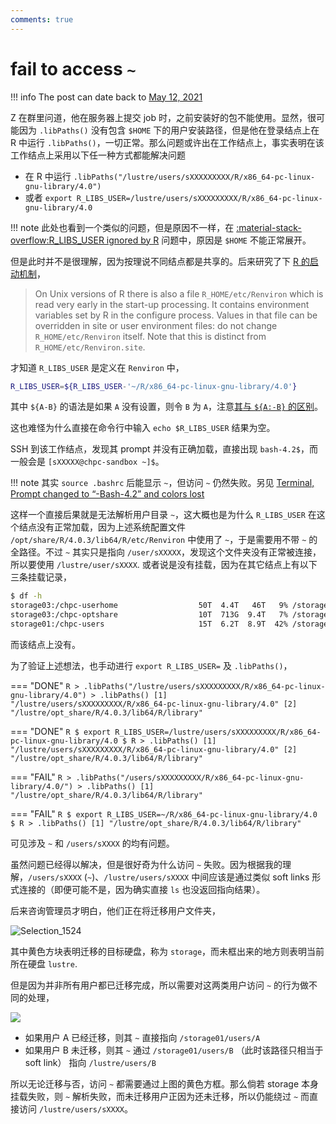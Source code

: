 ```yaml
---
comments: true
---
```


# fail to access `~`


!!! info
    The post can date back to [May 12, 2021](https://github.com/szcf-weiya/techNotes/commit/d056c5b6f46cd1b21e73c07f11aaac26edc3798a)


Z 在群里问道，他在服务器上提交 job 时，之前安装好的包不能使用。显然，很可能因为 `.libPaths()` 没有包含 `$HOME` 下的用户安装路径，但是他在登录结点上在 R 中运行 `.libPaths()`，一切正常。那么问题或许出在工作结点上，事实表明在该工作结点上采用以下任一种方式都能解决问题

- 在 R 中运行 `.libPaths("/lustre/users/sXXXXXXXXX/R/x86_64-pc-linux-gnu-library/4.0")`
- 或者 `export R_LIBS_USER=/lustre/users/sXXXXXXXXX/R/x86_64-pc-linux-gnu-library/4.0`

!!! note
    此处也看到一个类似的问题，但是原因不一样，在 [:material-stack-overflow:R_LIBS_USER ignored by R](https://stackoverflow.com/questions/53967385/r-libs-user-ignored-by-r) 问题中，原因是 `$HOME` 不能正常展开。
    
但是此时并不是很理解，因为按理说不同结点都是共享的。后来研究了下 [R 的启动机制](https://stat.ethz.ch/R-manual/R-devel/library/base/html/Startup.html)，

> On Unix versions of R there is also a file `R_HOME/etc/Renviron` which is read very early in the start-up processing. It contains environment variables set by R in the configure process. Values in that file can be overridden in site or user environment files: do not change `R_HOME/etc/Renviron` itself. Note that this is distinct from `R_HOME/etc/Renviron.site`.

才知道 `R_LIBS_USER` 是定义在 `Renviron` 中，

```bash
R_LIBS_USER=${R_LIBS_USER-'~/R/x86_64-pc-linux-gnu-library/4.0'}
```

其中 `${A-B}` 的语法是如果 `A` 没有设置，则令 `B` 为 `A`，注意[其与 `${A:-B}` 的区别](../../shell/#default-value)。

这也难怪为什么直接在命令行中输入 `echo $R_LIBS_USER` 结果为空。

SSH 到该工作结点，发现其 prompt 并没有正确加载，直接出现 `bash-4.2$`，而一般会是 `[sXXXXX@chpc-sandbox ~]$`。

!!! note
    其实 `source .bashrc` 后能显示 `~`，但访问 `~` 仍然失败。另见 [Terminal, Prompt changed to “-Bash-4.2” and colors lost](https://unix.stackexchange.com/questions/125965/terminal-prompt-changed-to-bash-4-2-and-colors-lost)

这样一个直接后果就是无法解析用户目录 `~`，这大概也是为什么 `R_LIBS_USER` 在这个结点没有正常加载，因为上述系统配置文件 `/opt/share/R/4.0.3/lib64/R/etc/Renviron` 中使用了 `~`，于是需要用不带 `~` 的全路径。不过 `~` 其实只是指向 `/user/sXXXXX`，发现这个文件夹没有正常被连接，所以要使用 `/lustre/user/sXXXX`. 或者说是没有挂载，因为在其它结点上有以下三条挂载记录，

```bash
$ df -h
storage03:/chpc-userhome                  50T  4.4T   46T   9% /storage03/chpc-userhome
storage03:/chpc-optshare                  10T  713G  9.4T   7% /storage03/chpc-optshare
storage01:/chpc-users                     15T  6.2T  8.9T  42% /storage01/users
```

而该结点上没有。

为了验证上述想法，也手动进行 `export R_LIBS_USER=` 及 `.libPaths()`，

=== "DONE"
    ```R
    > .libPaths("/lustre/users/sXXXXXXXXX/R/x86_64-pc-linux-gnu-library/4.0")
    > .libPaths()
    [1] "/lustre/users/sXXXXXXXXX/R/x86_64-pc-linux-gnu-library/4.0"
    [2] "/lustre/opt_share/R/4.0.3/lib64/R/library" 
    ```

=== "DONE"
    ```R
    $ export R_LIBS_USER=/lustre/users/sXXXXXXXXX/R/x86_64-pc-linux-gnu-library/4.0
    $ R
    > .libPaths()
    [1] "/lustre/users/sXXXXXXXXX/R/x86_64-pc-linux-gnu-library/4.0"
    [2] "/lustre/opt_share/R/4.0.3/lib64/R/library"   
    ```

=== "FAIL"
    ```R
    > .libPaths("/users/sXXXXXXXXX/R/x86_64-pc-linux-gnu-library/4.0/")
    > .libPaths()
    [1] "/lustre/opt_share/R/4.0.3/lib64/R/library"
    ```

=== "FAIL"
    ```R
    $ export R_LIBS_USER=~/R/x86_64-pc-linux-gnu-library/4.0
    $ R
    > .libPaths()
    [1] "/lustre/opt_share/R/4.0.3/lib64/R/library"
    ```

可见涉及 `~` 和 `/users/sXXXX` 的均有问题。

虽然问题已经得以解决，但是很好奇为什么访问 `~` 失败。因为根据我的理解，`/users/sXXXX` (`~`)、`/lustre/users/sXXXX` 中间应该是通过类似 soft links 形式连接的（即便可能不是，因为确实直接 `ls` 也没返回指向结果）。

后来咨询管理员才明白，他们正在将迁移用户文件夹，

![Selection_1524](https://user-images.githubusercontent.com/13688320/117969152-a3699900-b359-11eb-96b3-83e658404d7e.png)

其中黄色方块表明迁移的目标硬盘，称为 `storage`，而未框出来的地方则表明当前所在硬盘 `lustre`.

但是因为并非所有用户都已迁移完成，所以需要对这两类用户访问 `~` 的行为做不同的处理，

![](https://user-images.githubusercontent.com/13688320/117969166-a9f81080-b359-11eb-8bbe-5cf1a022f7e8.png)

- 如果用户 A 已经迁移，则其 `~` 直接指向 `/storage01/users/A`
- 如果用户 B 未迁移，则其 `~` 通过 `/storage01/users/B` （此时该路径只相当于 soft link） 指向 `/lustre/users/B`

所以无论迁移与否，访问 `~` 都需要通过上图的黄色方框。那么倘若 storage 本身挂载失败，则 `~` 解析失败，而未迁移用户正因为还未迁移，所以仍能绕过 `~` 而直接访问 `/lustre/users/sXXXX`。
